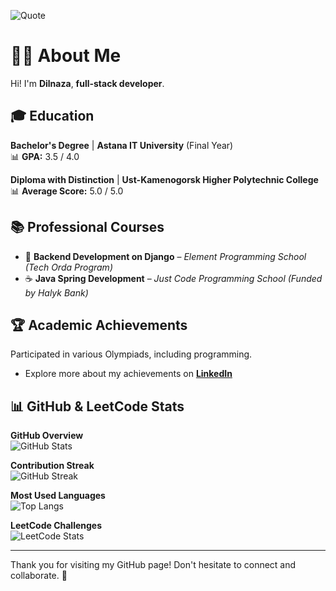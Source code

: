 ![Quote](https://quotes-github-readme.vercel.app/api?type=horizontal&theme=radical)  

# 👩‍💻 About Me  

Hi! I'm **Dilnaza**, **full-stack developer**.  


## 🎓 Education  

 **Bachelor's Degree** | **Astana IT University** (Final Year)  
📊 **GPA:** 3.5 / 4.0  

 **Diploma with Distinction** | **Ust-Kamenogorsk Higher Polytechnic College**  
📊 **Average Score:** 5.0 / 5.0  


## 📚 Professional Courses  

- 🐍 **Backend Development on Django** – *Element Programming School (Tech Orda Program)*  
- ☕ **Java Spring Development** – *Just Code Programming School (Funded by Halyk Bank)*  


## 🏆 Academic Achievements  
Participated in various Olympiads, including programming.
- Explore more about my achievements on **[LinkedIn](https://www.linkedin.com/in/dilnaza-baidakhanova/)**  


## 📊 GitHub & LeetCode Stats  

**GitHub Overview**  
![GitHub Stats](https://github-readme-stats.vercel.app/api?username=dillnaza&show_icons=true&theme=radical)  

**Contribution Streak**  
![GitHub Streak](https://github-readme-streak-stats.herokuapp.com/?user=dillnaza&theme=radical)  

**Most Used Languages**  
![Top Langs](https://github-readme-stats.vercel.app/api/top-langs/?username=dillnaza&layout=compact&langs_count=6&theme=radical)  

**LeetCode Challenges**  
![LeetCode Stats](https://leetcard.jacoblin.cool/dillnazza)  

---

Thank you for visiting my GitHub page! Don't hesitate to connect and collaborate. 🚀
